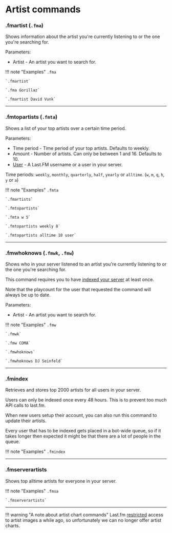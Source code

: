 # Artist commands
    
### .fmartist (`.fma`)

Shows information about the artist you're currently listening to or the one you're searching for.

Parameters:

* Artist - An artist you want to search for.

!!! note "Examples"
    `.fma`

    `.fmartist`

    `.fma Gorillaz`

    `.fmartist David Vunk`

---

### .fmtopartists (`.fmta`)

Shows a list of your top artists over a certain time period.

Parameters:

* Time period - Time period of your top artists. Defaults to weekly.
* Amount - Number of artists. Can only be between 1 and 16. Defaults to 10.
* [User](/commands/#using-commands-for-other-users) - A Last.FM username or a user in your server.

Time periods: `weekly`, `monthly`, `quarterly`, `half`, `yearly` or `alltime`. (`w`, `m`, `q`, `h`, `y` or `a`)

!!! note "Examples"
    `.fmta`

    `.fmartists`

    `.fmtopartists`

    `.fmta w 5`
    
    `.fmtopartists weekly 8`

    `.fmtopartists alltime 10 user`

---

### .fmwhoknows (`.fmwk`, `.fmw`)

Shows who in your server listened to an artist you're currently listening to or the one you're searching for.

This command requires you to have [indexed your server](#fmindex) at least once.

Note that the playcount for the user that requested the command will always be up to date.

Parameters:

* Artist - An artist you want to search for.

!!! note "Examples"
    `.fmw`

    `.fmwk`

    `.fmw COMA`

    `.fmwhoknows`

    `.fmwhoknows DJ Seinfeld`

---

### .fmindex

Retrieves and stores top 2000 artists for all users in your server.

Users can only be indexed once every 48 hours. This is to prevent too much API calls to last.fm.

When new users setup their account, you can also run this command to update their artists.

Every user that has to be indexed gets placed in a bot-wide queue, so if it takes longer then expected it might be that there are a lot of people in the queue.

!!! note "Examples"
    `.fmindex`

---

### .fmserverartists

Shows top alltime artists for everyone in your server.

!!! note "Examples"
    `.fmsa`

    `.fmserverartists`

---

!!! warning "A note about artist chart commands"
    Last.fm [restricted](https://getsatisfaction.com/lastfm/topics/api-announcement-dac8oefw5vrxq) access to artist images a while ago, so unfortunately we can no longer offer artist charts.